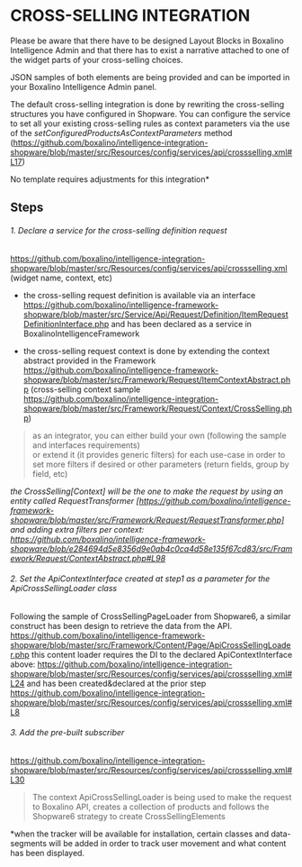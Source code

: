 # CROSS-SELLING INTEGRATION

Please be aware that there have to be designed Layout Blocks in Boxalino Intelligence Admin
and that there has to exist a narrative attached to one of the widget parts of your cross-selling choices.

JSON samples of both elements are being provided and can be imported in your Boxalino Intelligence Admin panel.

The default cross-selling integration is done by rewriting the cross-selling structures you have configured in Shopware.
You can configure the service to set all your existing cross-selling rules as context parameters via the use of the _setConfiguredProductsAsContextParameters_ method
(https://github.com/boxalino/intelligence-integration-shopware/blob/master/src/Resources/config/services/api/crossselling.xml#L17)

No template requires adjustments for this integration*

## Steps
 ###### 1. Declare a service for the cross-selling definition request 
https://github.com/boxalino/intelligence-integration-shopware/blob/master/src/Resources/config/services/api/crossselling.xml 
(widget name, context, etc)

* the cross-selling request definition is available via an interface 
https://github.com/boxalino/intelligence-framework-shopware/blob/master/src/Service/Api/Request/Definition/ItemRequestDefinitionInterface.php
and has been declared as a service in BoxalinoIntelligenceFramework

* the cross-selling request context is done by extending the context abstract provided in the Framework 
https://github.com/boxalino/intelligence-framework-shopware/blob/master/src/Framework/Request/ItemContextAbstract.php
(cross-selling context sample https://github.com/boxalino/intelligence-integration-shopware/blob/master/src/Framework/Request/Context/CrossSelling.php)

> as an integrator, you can either build your own (following the sample and interfaces requirements)  
> or extend it (it provides generic filters) for each use-case in order to set more filters if desired or other parameters (return fields, group by field, etc) 

<i>the CrossSelling[Context] will be the one to make the request by using an entity called RequestTransformer 
[https://github.com/boxalino/intelligence-framework-shopware/blob/master/src/Framework/Request/RequestTransformer.php] 
and adding extra filters per context: 
https://github.com/boxalino/intelligence-framework-shopware/blob/e284694d5e8356d9e0ab4c0ca4d58e135f67cd83/src/Framework/Request/ContextAbstract.php#L98
</i>

###### 2. Set the ApiContextInterface created at step1 as a parameter for the ApiCrossSellingLoader class

Following the sample of CrossSellingPageLoader from Shopware6, a similar construct has been design to retrieve the data from the API.
https://github.com/boxalino/intelligence-framework-shopware/blob/master/src/Framework/Content/Page/ApiCrossSellingLoader.php
this content loader requires the DI to the declared ApiContextInterface above: 
https://github.com/boxalino/intelligence-integration-shopware/blob/master/src/Resources/config/services/api/crossselling.xml#L24 
and has been created&declared at the prior step https://github.com/boxalino/intelligence-integration-shopware/blob/master/src/Resources/config/services/api/crossselling.xml#L8

###### 3. Add the pre-built subscriber

https://github.com/boxalino/intelligence-integration-shopware/blob/master/src/Resources/config/services/api/crossselling.xml#L30


> The context ApiCrossSellingLoader is being used to make the request to Boxalino API, creates a collection of products
>and follows the Shopware6 strategy to create CrossSellingElements

*when the tracker will be available for installation, certain classes and data-segments will be added in order to track user movement 
and what content has been displayed.
